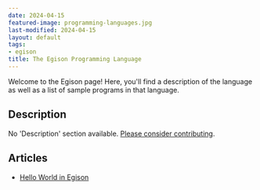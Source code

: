 ```yaml
---
date: 2024-04-15
featured-image: programming-languages.jpg
last-modified: 2024-04-15
layout: default
tags:
- egison
title: The Egison Programming Language
---
```


Welcome to the Egison page! Here, you'll find a description of the language as well as a list of sample programs in that language.

## Description

No 'Description' section available. [Please consider contributing](https://github.com/TheRenegadeCoder/sample-programs-website).

## Articles

- [Hello World in Egison](https://sampleprograms.io/projects/hello-world/egison)